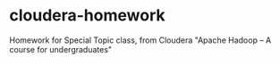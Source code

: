 # cloudera-homework
Homework for Special Topic class, from Cloudera "Apache Hadoop – A course for undergraduates"
